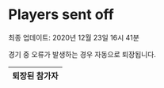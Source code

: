 # Players sent off
최종 업데이트: 2020년 12월 23일 16시 41분


경기 중 오류가 발생하는 경우 자동으로 퇴장됩니다.


| 퇴장된 참가자 |
|:---:|